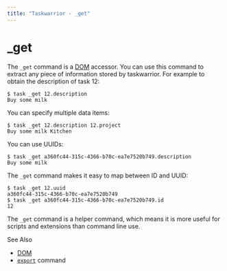 ```yaml
---
title: "Taskwarrior - _get"
---
```


# _get

The `_get` command is a [DOM](/docs/dom) accessor.
You can use this command to extract any piece of information stored by taskwarrior.
For example to obtain the description of task 12:

    $ task _get 12.description
    Buy some milk

You can specify multiple data items:

    $ task _get 12.description 12.project
    Buy some milk Kitchen

You can use UUIDs:

    $ task _get a360fc44-315c-4366-b70c-ea7e7520b749.description
    Buy some milk

The `_get` command makes it easy to map between ID and UUID:

    $ task _get 12.uuid
    a360fc44-315c-4366-b70c-ea7e7520b749
    $ task _get a360fc44-315c-4366-b70c-ea7e7520b749.id
    12

The `_get` command is a helper command, which means it is more useful for scripts and extensions than command line use.

See Also

- [DOM](/docs/dom)
- [`export`](/docs/commands/export) command
